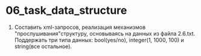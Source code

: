 # 06_task_data_structure
1. Составить xml-запросов, реализация механизмов "прослушивания"структуру, основываясь на данных из файла 2.6.txt. Поддержать три типа данных: bool(yes/no), integer(1, 1000, 100) и string(все остальное).
